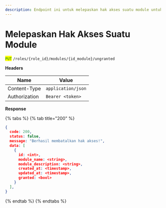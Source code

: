```yaml
---
description: Endpoint ini untuk melepaskan hak akses suatu module untuk role tertentu
---
```


# Melepaskan Hak Akses Suatu Module

<mark style="color:green;">`PUT`</mark> `/roles/{role_id}/modules/{id_module}/ungranted`

**Headers**

| Name          | Value              |
| ------------- | ------------------ |
| Content-Type  | `application/json` |
| Authorization | `Bearer <token>`   |

**Response**

{% tabs %}
{% tab title="200" %}
```json
{
  code: 200,
  status: false,
  message: "Berhasil membatalkan hak akses!",
  data: [
    {
      id: <int>,
      module_name: <string>,
      module_description: <string>,
      created_at: <timestamp>,
      updated_at: <timestamp>,
      granted: <bool>
    }
  ],
}
```
{% endtab %}
{% endtabs %}
